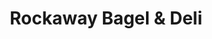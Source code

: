 ---
title: "Rockaway Bagel & Deli"
url: /rockaway-township/rockaway-bagel-und-deli/
shop: Feinkost
---